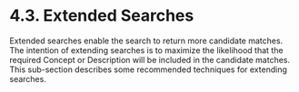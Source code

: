 # 4.3. Extended Searches

Extended searches enable the search to return more candidate matches. The intention of extending searches is to maximize the likelihood that the required Concept or Description will be included in the candidate matches. This sub-section describes some recommended techniques for extending searches. 
